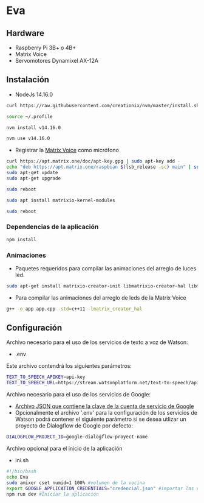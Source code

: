 # Eva

## Hardware
- Raspberry Pi 3B+ o 4B+
- Matrix Voice
- Servomotores Dynamixel AX-12A

## Instalación
- NodeJs 14.16.0
```bash
curl https://raw.githubusercontent.com/creationix/nvm/master/install.sh | bash
```
```bash
source ~/.profile
```
```bash
nvm install v14.16.0
```
```bash
nvm use v14.16.0
```
- Registrar la [Matrix Voice](https://matrix-io.github.io/matrix-documentation/matrix-voice/resources/microphone/) como micrófono

```bash
curl https://apt.matrix.one/doc/apt-key.gpg | sudo apt-key add -
echo "deb https://apt.matrix.one/raspbian $(lsb_release -sc) main" | sudo tee /etc/apt/sources.list.d/matrixlabs.list
sudo apt-get update
sudo apt-get upgrade
```

```bash
sudo reboot
```

```bash
sudo apt install matrixio-kernel-modules
```

```bash
sudo reboot
```

### Dependencias de la aplicación
```bash
npm install
```
<!--
### Librerías
 - Requerida para compilar la dependencia "speaker".
```bash
sudo apt-get install libasound2-dev
```
-->


### Animaciones
 - Paquetes requeridos para compilar las animaciones del arreglo de luces led.
```bash
sudo apt-get install matrixio-creator-init libmatrixio-creator-hal libmatrixio-creator-hal-dev
```
 - Para compilar las animaciones del arreglo de leds de la Matrix Voice
```bash
g++ -o app app.cpp -std=c++11 -lmatrix_creator_hal
```

## Configuración

Archivo necesario para el uso de los servicios de texto a voz de Watson:

- .env

Este archivo contendrá los siguientes parámetros:

```bash
TEXT_TO_SPEECH_APIKEY=api-key
TEXT_TO_SPEECH_URL=https://stream.watsonplatform.net/text-to-speech/api
```

Archivo necesario para el uso de los servicios de Google:

- [Archivo JSON que contiene la clave de la cuenta de servicio de Google](https://cloud.google.com/docs/authentication/getting-started)
- Opcionalmente el archivo '.env' para la configuración de los servicios de Watson podrá contener el siguiente parámetro si se desea utlizar un proyecto de Dialogflow de Google por defecto:
```bash
DIALOGFLOW_PROJECT_ID=google-dialogflow-proyect-name
```
Archivo opcional para el inicio de la aplicación 

- ini.sh

 ```bash
 #!/bin/bash
echo Eva
sudo amixer cset numid=1 100% #volumen de la vocina
export GOOGLE_APPLICATION_CREDENTIALS="credencial.json" #importar las credenciales de google
npm run dev #Iniciar la aplicación
 ```
